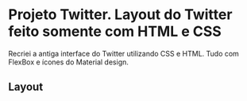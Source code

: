 # Projeto Twitter. Layout do Twitter feito somente com HTML e CSS
 Recriei a antiga interface do Twitter utilizando CSS e HTML. Tudo com FlexBox e ícones do Material design.
## Layout
